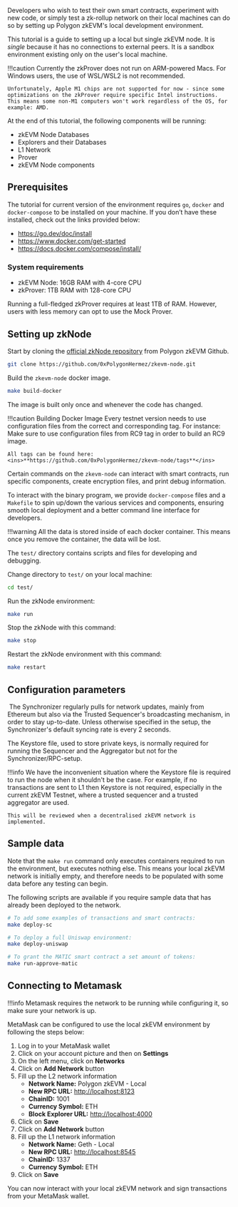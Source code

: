 
Developers who wish to test their own smart contracts, experiment with new code, or simply test a zk-rollup network on their local machines can do so by setting up Polygon zkEVM's local development environment.

This tutorial is a guide to setting up a local but single zkEVM node. It is _single_ because it has no connections to external peers. It is a sandbox environment existing only on the user's local machine.

!!!caution
    Currently the zkProver does not run on ARM-powered Macs. For Windows users, the use of WSL/WSL2 is not recommended.
    
    Unfortunately, Apple M1 chips are not supported for now - since some optimizations on the zkProver require specific Intel instructions. This means some non-M1 computers won't work regardless of the OS, for example: AMD.

At the end of this tutorial, the following components will be running:

- zkEVM Node Databases
- Explorers and their Databases
- L1 Network
- Prover
- zkEVM Node components

## Prerequisites

The tutorial for current version of the environment requires `go`, `docker` and `docker-compose` to be installed on your machine. If you don’t have these installed, check out the links provided below:

- <https://go.dev/doc/install>
- <https://www.docker.com/get-started>
- <https://docs.docker.com/compose/install/>

### System requirements

- zkEVM Node: 16GB RAM with 4-core CPU
- zkProver: 1TB RAM with 128-core CPU

Running a full-fledged zkProver requires at least 1TB of RAM. However, users with less memory can opt to use the Mock Prover.

## Setting up zkNode

Start by cloning the [official zkNode repository](https://github.com/0xPolygonHermez/zkevm-node) from Polygon zkEVM Github.

```bash
git clone https://github.com/0xPolygonHermez/zkevm-node.git
```

Build the `zkevm-node` docker image. 

```bash
make build-docker
```

The image is built only once and whenever the code has changed.

!!!caution Building Docker Image
    Every testnet version needs to use configuration files from the correct and corresponding tag. For instance: Make sure to use configuration files from RC9 tag in order to build an RC9 image.
    
    All tags can be found here: <ins>**https://github.com/0xPolygonHermez/zkevm-node/tags**</ins>

Certain commands on the `zkevm-node` can interact with smart contracts, run specific components, create encryption files, and print debug information. 

To interact with the binary program, we provide `docker-compose` files and a `Makefile` to spin up/down the various services and components, ensuring smooth local deployment and a better command line interface for developers.

!!!warning
    All the data is stored inside of each docker container. This means once you remove the container, the data will be lost.

The `test/` directory contains scripts and files for developing and debugging. 

Change directory to `test/` on your local machine:

```bash
cd test/
```

Run the zkNode environment:

```bash
make run
```

Stop the zkNode with this command:

```bash
make stop
```

Restart the zkNode environment with this command:

```bash
make restart
```

## Configuration parameters
​
The Synchronizer regularly pulls for network updates, mainly from Ethereum but also via the Trusted Sequencer's broadcasting mechanism, in order to stay up-to-date. Unless otherwise specified in the setup, the Synchronizer's default syncing rate is every 2 seconds.

The Keystore file, used to store private keys, is normally required for running the Sequencer and the Aggregator but not for the Synchronizer/RPC-setup.

!!!info
    We have the inconvenient situation where the Keystore file is required to run the node when it shouldn't be the case. For example, if no transactions are sent to L1 then Keystore is not required, especially in the current zkEVM Testnet, where a trusted sequencer and a trusted aggregator are used.

    This will be reviewed when a decentralised zkEVM network is implemented.

## Sample data

Note that the `make run` command only executes containers required to run the environment, but executes nothing else. This means your local zkEVM network is initially empty, and therefore needs to be populated with some data before any testing can begin.

The following scripts are available if you require sample data that has already been deployed to the network.

```bash
# To add some examples of transactions and smart contracts:
make deploy-sc

# To deploy a full Uniswap environment:
make deploy-uniswap

# To grant the MATIC smart contract a set amount of tokens:
make run-approve-matic
```

## Connecting to Metamask

!!!info
    Metamask requires the network to be running while configuring it, so make sure your network is up.

MetaMask can be configured to use the local zkEVM environment by following the steps below:

1. Log in to your MetaMask wallet
2. Click on your account picture and then on **Settings**
3. On the left menu, click on **Networks**
4. Click on **Add Network** button
5. Fill up the L2 network information
    * **Network Name:** Polygon zkEVM - Local
    * **New RPC URL:** <http://localhost:8123>
    * **ChainID:** 1001
    * **Currency Symbol:** ETH
    * **Block Explorer URL:** <http://localhost:4000>
6. Click on **Save**
7. Click on **Add Network** button
8. Fill up the L1 network information
    * **Network Name:** Geth - Local
    * **New RPC URL:** <http://localhost:8545>
    * **ChainID:** 1337
    * **Currency Symbol:** ETH
9. Click on **Save**

You can now interact with your local zkEVM network and sign transactions from your MetaMask wallet.
